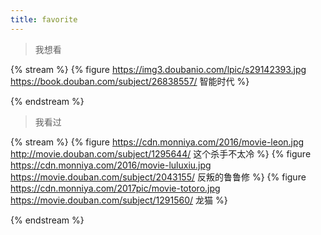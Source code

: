 ```yaml
---
title: favorite
---
```

> 我想看

{% stream %}
{% figure https://img3.doubanio.com/lpic/s29142393.jpg https://book.douban.com/subject/26838557/ 智能时代 %}


{% endstream %}

> 我看过

{% stream %}
{% figure https://cdn.monniya.com/2016/movie-leon.jpg http://movie.douban.com/subject/1295644/  这个杀手不太冷 %}
{% figure https://cdn.monniya.com/2016/movie-luluxiu.jpg https://movie.douban.com/subject/2043155/  反叛的鲁鲁修 %}
{% figure https://cdn.monniya.com/2017pic/movie-totoro.jpg https://movie.douban.com/subject/1291560/  龙猫 %}

{% endstream %}